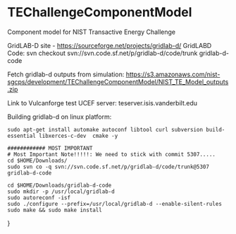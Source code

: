 # TEChallengeComponentModel
Component model for NIST Transactive Energy Challenge

GridLAB-D site - https://sourceforge.net/projects/gridlab-d/
GridLABD Code: svn checkout svn://svn.code.sf.net/p/gridlab-d/code/trunk gridlab-d-code

Fetch gridlab-d outputs from simulation: 
https://s3.amazonaws.com/nist-sgcps/development/TEChallengeComponentModel/NIST_TE_Model_outputs.zip

Link to Vulcanforge test UCEF server: teserver.isis.vanderbilt.edu


Building gridlab-d on linux platform:

    sudo apt-get install automake autoconf libtool curl subversion build-essential libxerces-c-dev  cmake -y 

    ############ MOST IMPORTANT 
    # Most Important Note!!!!!: We need to stick with commit 5307.....
    cd $HOME/Downloads/
    sudo svn co -q svn://svn.code.sf.net/p/gridlab-d/code/trunk@5307 gridlab-d-code
    
    cd $HOME/Downloads/gridlab-d-code
    sudo mkdir -p /usr/local/gridlab-d
    sudo autoreconf -isf
    sudo ./configure --prefix=/usr/local/gridlab-d --enable-silent-rules
    sudo make && sudo make install 
}
